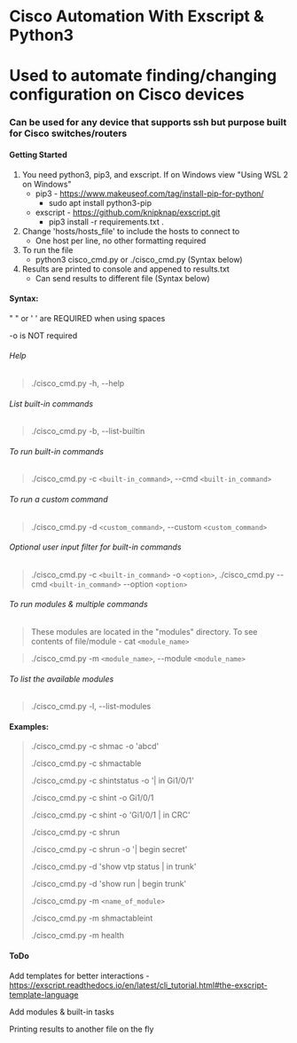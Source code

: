 # Cisco Automation With Exscript & Python3

# Used to automate finding/changing configuration on Cisco devices
### Can be used for any device that supports ssh but purpose built for Cisco switches/routers

#### Getting Started
1. You need python3, pip3, and exscript. If on Windows view "Using WSL 2 on Windows" 
    - pip3 - https://www.makeuseof.com/tag/install-pip-for-python/ 
        - sudo apt install python3-pip
    - exscript -  https://github.com/knipknap/exscript.git  
        - pip3 install -r requirements.txt .
2. Change 'hosts/hosts_file' to include the hosts to connect to
    - One host per line, no other formatting required
3. To run the file
    - python3 cisco_cmd.py or ./cisco_cmd.py (Syntax below)
4. Results are printed to console and appened to results.txt
    - Can send results to different file (Syntax below)

#### Syntax: 
" " or ' '  are REQUIRED when using spaces

-o is NOT required

###### Help

> ./cisco_cmd.py -h, --help

###### List built-in commands

> ./cisco_cmd.py -b, --list-builtin

###### To run built-in commands

> ./cisco_cmd.py -c `<built-in_command>`, --cmd `<built-in_command>`

###### To run a custom command

> ./cisco_cmd.py -d `<custom_command>`, --custom `<custom_command>`

###### Optional user input filter for built-in commands
> ./cisco_cmd.py -c `<built-in_command>` -o `<option>`, ./cisco_cmd.py --cmd `<built-in_command>` --option `<option>`

###### To run modules & multiple commands 
>These modules are located in the "modules" directory. To see contents of file/module - cat `<module_name>`

> ./cisco_cmd.py -m `<module_name>`, --module `<module_name>`

###### To list the available modules

> ./cisco_cmd.py -l, --list-modules

#### Examples:
> ./cisco_cmd.py -c shmac -o 'abcd'
> 
> ./cisco_cmd.py -c shmactable
>
> ./cisco_cmd.py -c shintstatus -o '| in Gi1/0/1'
>
> ./cisco_cmd.py -c shint -o Gi1/0/1
>
> ./cisco_cmd.py -c shint -o 'Gi1/0/1 | in CRC'
> 
> ./cisco_cmd.py -c shrun
>
> ./cisco_cmd.py -c shrun -o '| begin secret'
>
> ./cisco_cmd.py -d 'show vtp status | in trunk'
>
> ./cisco_cmd.py -d 'show run | begin trunk'
>
> ./cisco_cmd.py -m `<name_of_module>`
>
> ./cisco_cmd.py -m shmactableint
>
> ./cisco_cmd.py -m health

#### ToDo

Add templates for better interactions - https://exscript.readthedocs.io/en/latest/cli_tutorial.html#the-exscript-template-language

Add modules & built-in tasks

Printing results to another file on the fly
